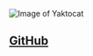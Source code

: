 ![Image of Yaktocat](https://octodex.github.com/images/yaktocat.png)
## [GitHub](http://github.com)
